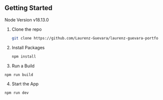 

## Getting Started

Node Version v18.13.0

1. Clone the repo

    ```bash
    git clone https://github.com/Laurenz-Guevara/laurenz-guevara-portfolio-next-tailwind.git
    ```

2. Install Packages

    ```bash
    npm install
    ```
    
3. Run a Build

```bash
npm run build
```

4. Start the App

```bash
npm run dev
```
